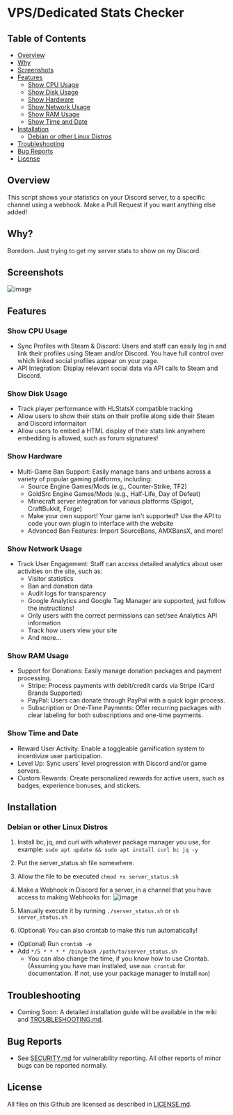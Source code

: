 # VPS/Dedicated Stats Checker

## Table of Contents
- [Overview](README.md#Overview)
- [Why](README.md#Why)
- [Screenshots](README.md#Screenshots)
- [Features](README.md#Features)
  - [Show CPU Usage](README.md#Show-CPU-Usage)
  - [Show Disk Usage](README.md#Show-Disk-Usage)
  - [Show Hardware](README.md#Show-Hardware)
  - [Show Network Usage](README.md#Show-Network-Usage)
  - [Show RAM Usage](README.md#Show-RAM-Usage)
  - [Show Time and Date](README.md#Show-Time-and-Date)
- [Installation](README.md#Installation)
  - [Debian or other Linux Distros](README.md#Debian-or-other-Linux-Distros)
- [Troubleshooting](README.md#ITroubleshooting)
- [Bug Reports](README.md#Bug-Reports)
- [License](README.md#License)

## Overview

This script shows your statistics on your Discord server, to a specific channel using a webhook. Make a Pull Request if you want anything else added!

## Why?

Boredom. Just trying to get my server stats to show on my Discord.

## Screenshots
![image](https://github.com/user-attachments/assets/f369709b-53ef-4cb5-87e2-2e7c204a113c)

## Features

### Show CPU Usage

- Sync Profiles with Steam & Discord: Users and staff can easily log in and link their profiles using Steam and/or Discord. You have full control over which linked social profiles appear on your page.
- API Integration: Display relevant social data via API calls to Steam and Discord.

### Show Disk Usage

- Track player performance with HLStatsX compatible tracking
- Allow users to show their stats on their profile along side their Steam and Discord informaiton
- Allow users to embed a HTML display of their stats link anywhere embedding is allowed, such as forum signatures!

### Show Hardware

- Multi-Game Ban Support: Easily manage bans and unbans across a variety of popular gaming platforms, including:
  - Source Engine Games/Mods (e.g., Counter-Strike, TF2)
  - GoldSrc Engine Games/Mods (e.g., Half-Life, Day of Defeat)
  - Minecraft server integration for various platforms (Spigot, CraftBukkit, Forge)
  - Make your own support! Your game isn't supported? Use the API to code your own plugin to interface with the website
  - Advanced Ban Features: Import SourceBans, AMXBansX, and more!

### Show Network Usage

- Track User Engagement: Staff can access detailed analytics about user activities on the site, such as:
  - Visitor statistics
  - Ban and donation data
  - Audit logs for transparency
  - Google Analytics and Google Tag Manager are supported, just follow the instructions!
  - Only users with the correct permissions can set/see Analytics API information
  - Track how users view your site
  - And more…

### Show RAM Usage

- Support for Donations: Easily manage donation packages and payment processing.
  - Stripe: Process payments with debit/credit cards via Stripe (Card Brands Supported)
  - PayPal: Users can donate through PayPal with a quick login process.
  - Subscription or One-Time Payments: Offer recurring packages with clear labeling for both subscriptions and one-time payments.

### Show Time and Date

- Reward User Activity: Enable a toggleable gamification system to incentivize user participation.
- Level Up: Sync users’ level progression with Discord and/or game servers.
- Custom Rewards: Create personalized rewards for active users, such as badges, experience bonuses, and stickers.

## Installation

### Debian or other Linux Distros
1. Install bc, jq, and curl with whatever package manager you use, for example: `sudo apt update && sudo apt install curl bc jq -y`
2. Put the server_status.sh file somewhere.
3. Allow the file to be executed `chmod +x server_status.sh`
4. Make a Webhook in Discord for a server, in a channel that you have access to making Webhooks for: ![image](https://github.com/user-attachments/assets/10f2cfd3-84d0-4867-b0f8-27104dd62610)

5. Manually execute it by running `./server_status.sh` or `sh server_status.sh`
6. (Optional) You can also crontab to make this run automatically!
  - (Optional) Run `crontab -e`
  - Add `*/5 * * * * /bin/bash /path/to/server_status.sh`
    - You can also change the time, if you know how to use Crontab. (Assuming you have man instlaled, use `man crontab` for documentation. If not, use your package manager to install `man`)

## Troubleshooting

- Coming Soon: A detailed installation guide will be available in the wiki and [TROUBLESHOOTING.md](TROUBLESHOOTING.md).

## Bug Reports

- See [SECURITY.md](SECURITY.md) for vulnerability reporting. All other reports of minor bugs can be reported normally.

## License

All files on this Github are licensed as described in [LICENSE.md](LICENSE.md).

